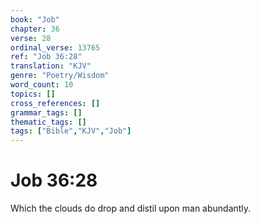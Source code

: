 ```yaml
---
book: "Job"
chapter: 36
verse: 28
ordinal_verse: 13765
ref: "Job 36:28"
translation: "KJV"
genre: "Poetry/Wisdom"
word_count: 10
topics: []
cross_references: []
grammar_tags: []
thematic_tags: []
tags: ["Bible","KJV","Job"]
---
```


# Job 36:28

Which the clouds do drop and distil upon man abundantly.
